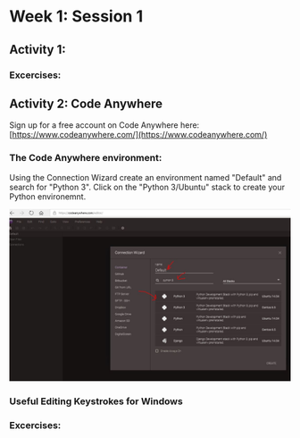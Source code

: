# Week 1: Session 1

## Activity 1:

### Excercises:

## Activity 2: Code Anywhere

Sign up for a free account on  Code Anywhere here: [https://www.codeanywhere.com/](https://www.codeanywhere.com/)

### The Code Anywhere environment:

Using the Connection Wizard create an environment named "Default" and search for "Python 3".  Click on the "Python 3/Ubuntu" stack to create your Python environemnt.

![](/assets/python3-ubuntu.JPG)



### Useful Editing Keystrokes for Windows



### Excercises:



